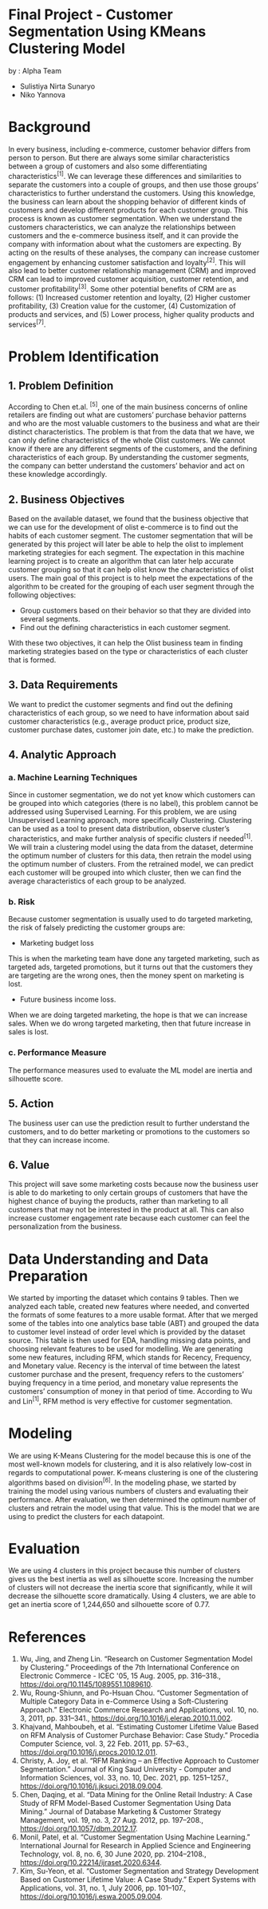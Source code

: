 # Final Project - Customer Segmentation Using KMeans Clustering Model
by :
Alpha Team
- Sulistiya Nirta Sunaryo
- Niko Yannova

# Background
In every business, including e-commerce, customer behavior differs from person to person. But there are always some similar characteristics between a group of customers and also some differentiating characteristics<sup>[1]</sup>. We can leverage these differences and similarities to separate the customers into a couple of groups, and then use those groups’ characteristics to further understand the customers. Using this knowledge, the business can learn about the shopping behavior of different kinds of customers and develop different products for each customer group. This process is known as customer segmentation. When we understand the customers characteristics, we can analyze the relationships between customers and the e-commerce business itself, and it can provide the company with information about what the customers are expecting. By acting on the results of these analyses, the company can increase customer engagement by enhancing customer satisfaction and loyalty<sup>[2]</sup>. This will also lead to better customer relationship management (CRM) and improved CRM can lead to improved customer acquisition, customer retention, and customer profitability<sup>[3]</sup>. Some other potential benefits of CRM are as follows: (1) Increased customer retention and loyalty, (2) Higher customer profitability, (3) Creation value for the customer, (4) Customization of products and services, and (5) Lower process, higher quality products and services<sup>[7]</sup>.

# Problem Identification
## 1. Problem Definition
According to Chen et.al. <sup>[5]</sup>, one of the main business concerns of online retailers are finding out what are customers’ purchase behavior patterns and who are the most valuable customers to the business and what are their distinct characteristics.
The problem is that from the data that we have, we can only define characteristics of the whole Olist customers. We cannot know if there are any different segments of the customers, and the defining characteristics of each group. By understanding the customer segments, the company can better understand the customers’ behavior and act on these knowledge accordingly.

## 2. Business Objectives
Based on the available dataset, we found that the business objective that we can use for the development of olist e-commerce is to find out the habits of each customer segment. The customer segmentation that will be generated by this project will later be able to help the olist to implement marketing strategies for each segment.
The expectation in this machine learning project is to create an algorithm that can later help accurate customer grouping so that it can help olist know the characteristics of olist users.
The main goal of this project is to help meet the expectations of the algorithm to be created for the grouping of each user segment through the following objectives:

- Group customers based on their behavior so that they are divided into several segments.
- Find out the defining characteristics in each customer segment.

With these two objectives, it can help the Olist business team in finding marketing strategies based on the type or characteristics of each cluster that is formed.


## 3. Data Requirements
We want to predict the customer segments and find out the defining characteristics of each group, so we need to have information about said customer characteristics (e.g., average product price, product size, customer purchase dates, customer join date, etc.) to make the prediction.

## 4. Analytic Approach
### a. Machine Learning Techniques
Since in customer segmentation, we do not yet know which customers can be grouped into which categories (there is no label), this problem cannot be addressed using Supervised Learning. For this problem, we are using Unsupervised Learning approach, more specifically Clustering. Clustering can be used as a tool to present data distribution, observe cluster’s characteristics, and make further analysis of specific clusters if needed<sup>[1]</sup>. We will train a clustering model using the data from the dataset, determine the optimum number of clusters for this data, then retrain the model using the optimum number of clusters. From the retrained model, we can predict each customer will be grouped into which cluster, then we can find the average characteristics of each group to be analyzed.

### b. Risk
Because customer segmentation is usually used to do targeted marketing, the risk of falsely predicting the customer groups are:
- Marketing budget loss

This is when the marketing team have done any targeted marketing, such as targeted ads, targeted promotions, but it turns out that the customers they are targeting are the wrong ones, then the money spent on marketing is lost.
- Future business income loss.

When we are doing targeted marketing, the hope is that we can increase sales. When we do wrong targeted marketing, then that future increase in sales is lost.

### c. Performance Measure
The performance measures used to evaluate the ML model are inertia and silhouette score.

## 5. Action
The business user can use the prediction result to further understand the customers, and to do better marketing or promotions to the customers so that they can increase income.

## 6. Value
This project will save some marketing costs because now the business user is able to do marketing to only certain groups of customers that have the highest chance of buying the products, rather than marketing to all customers that may not be interested in the product at all. This can also increase customer engagement rate because each customer can feel the personalization from the business.


# Data Understanding and Data Preparation
We started by importing the dataset which contains 9 tables. Then we analyzed each table, created new features where needed, and converted the formats of some features to a more usable format. After that we merged some of the tables into one analytics base table (ABT) and grouped the data to customer level instead of order level which is provided by the dataset source. This table is then used for EDA, handling missing data points, and choosing relevant features to be used for modelling.
We are generating some new features, including RFM, which stands for Recency, Frequency, and Monetary value. Recency is the interval of time between the latest customer purchase and the present, frequency refers to the customers’ buying frequency in a time period, and monetary value represents the customers’ consumption of money in that period of time. According to Wu and Lin<sup>[1]</sup>, RFM method is very effective for customer segmentation. 

# Modeling
We are using K-Means Clustering for the model because this is one of the most well-known models for clustering, and it is also relatively low-cost in regards to computational power. K-means clustering is one of the clustering algorithms based on division<sup>[6]</sup>.
In the modeling phase, we started by training the model using various numbers of clusters and evaluating their performance. After evaluation, we then determined the optimum number of clusters and retrain the model using that value. This is the model that we are using to predict the clusters for each datapoint.

# Evaluation
We are using 4 clusters in this project because this number of clusters gives us the best inertia as well as silhouette score. Increasing the number of clusters will not decrease the inertia score that significantly, while it will decrease the silhouette score dramatically. Using 4 clusters, we are able to get an inertia score of 1,244,650 and silhouette score of 0.77.



# References
1. Wu, Jing, and Zheng Lin. “Research on Customer Segmentation Model by Clustering.” Proceedings of the 7th International Conference on Electronic Commerce  - ICEC '05, 15 Aug. 2005, pp. 316–318., https://doi.org/10.1145/1089551.1089610. 
2. Wu, Roung-Shiunn, and Po-Hsuan Chou. “Customer Segmentation of Multiple Category Data in e-Commerce Using a Soft-Clustering Approach.” Electronic Commerce Research and Applications, vol. 10, no. 3, 2011, pp. 331–341., https://doi.org/10.1016/j.elerap.2010.11.002.
3. Khajvand, Mahboubeh, et al. “Estimating Customer Lifetime Value Based on RFM Analysis of Customer Purchase Behavior: Case Study.” Procedia Computer Science, vol. 3, 22 Feb. 2011, pp. 57–63., https://doi.org/10.1016/j.procs.2010.12.011.
4. Christy, A. Joy, et al. “RFM Ranking – an Effective Approach to Customer Segmentation.” Journal of King Saud University - Computer and Information Sciences, vol. 33, no. 10, Dec. 2021, pp. 1251–1257., https://doi.org/10.1016/j.jksuci.2018.09.004.
5. Chen, Daqing, et al. “Data Mining for the Online Retail Industry: A Case Study of RFM Model-Based Customer Segmentation Using Data Mining.” Journal of Database Marketing &amp; Customer Strategy Management, vol. 19, no. 3, 27 Aug. 2012, pp. 197–208., https://doi.org/10.1057/dbm.2012.17.
6. Monil, Patel, et al. “Customer Segmentation Using Machine Learning.” International Journal for Research in Applied Science and Engineering Technology, vol. 8, no. 6, 30 June 2020, pp. 2104–2108., https://doi.org/10.22214/ijraset.2020.6344.
7. Kim, Su-Yeon, et al. “Customer Segmentation and Strategy Development Based on Customer Lifetime Value: A Case Study.” Expert Systems with Applications, vol. 31, no. 1, July 2006, pp. 101–107., https://doi.org/10.1016/j.eswa.2005.09.004.
